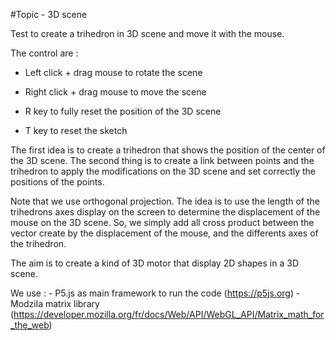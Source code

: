 #Topic - 3D scene

Test to create a trihedron in 3D scene and move it with the mouse.

The control are : 

- Left click + drag mouse to rotate the scene

- Right click + drag mouse to move the scene

- R key to fully reset the position of the 3D scene

- T key to reset the sketch
    


    
The first idea is to create a trihedron that shows the position of the center of the 3D scene.
The second thing is to create a link between points and the trihedron to apply the modifications on the 3D scene and set correctly the positions of the points.
    
Note that we use orthogonal projection.
The idea is to use the length of the trihedrons axes display on the screen to determine the displacement of the mouse on the 3D scene.
So, we simply add all cross product between the vector create by the displacement of the mouse, and the differents axes of the trihedron.
    
The aim is to create a kind of 3D motor that display 2D shapes in a 3D scene.
    
    
    
We use : 
    - P5.js as main framework to run the code (https://p5js.org)
    - Modzila matrix library (https://developer.mozilla.org/fr/docs/Web/API/WebGL_API/Matrix_math_for_the_web)
